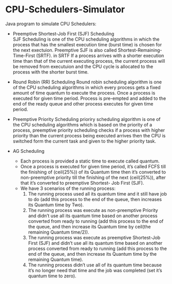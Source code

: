 # CPU-Schedulers-Simulator
Java program to simulate CPU Schedulers:   
* Preemptive Shortest-Job First (SJF) Scheduling  
SJF Scheduling is one of the CPU scheduling algorithms in which the process that has the smallest execution time (burst time) is chosen for the next exectuion. Preemptive SJF is also called Shortest-Remaining-Time-First (SRTF). in SRTF If a process arrives with a shorter execution time than that of the current executing process, the current process will be removed from executuion and the CPU cycle is allocated to the process with the shorter burst time. 
    
* Round Robin (RR) Scheduling 
Round robin scheduling algorithm is one of the CPU scheduling algorithms in which every process gets a fixed amount of time quantum to execute the process. Once a process is executed for given time period. Process is pre-empted and added to the end of the ready queue and other process executes for given time period.

* Preemptive Priority Scheduling    prioriry scheduling algorithm is one of the CPU scheduling algorithms which is based on the priority of a process, preemptive priority scheduling checks if a process with higher priority than the current process being executed arrives then the CPU is switched form the current task and given to the higher priority task. 

* AG Scheduling    
  *   Each process is provided a static time to execute called quantum.
  * Once a process is executed for given time period, it’s called FCFS till the finishing of (ceil(25%)) of its Quantum time then it’s converted to non-preemptive priority till the finishing of the next (ceil(25%)), after that it’s converted to preemptive Shortest- Job First (SJF). 
  * We have 3 scenarios of the running process:
     1. The running process used all its quantum time and it still have job to do (add this process to the end of the queue, then increases its Quantum time by Two).
     2. The running process was execute as non-preemptive Priority and didn’t use all its quantum time based on another process converted from ready to running (add this process to the end of the queue, and then increase its Quantum time by ceil(the remaining Quantum time/2)). 
     3. The running process was execute as preemptive Shortest-Job First (SJF) and didn’t use all its quantum time based on another process converted from ready to running (add this process to the end of the queue, and then increase its Quantum time by the remaining Quantum time).
     4. The running process didn’t use all of its quantum time because it’s no longer need that time and the job was completed (set it’s quantum time to zero).
